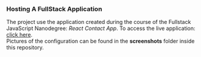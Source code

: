 ### Hosting A FullStack Application

The project use the application created during the course of the Fullstack JavaScript Nanodegree: *React Contact App*.
To access the live application: [click here](http://nerouda.s3-website-us-east-1.amazonaws.com/).
<br>
Pictures of the configuration can be found in the **screenshots** folder inside this repository.